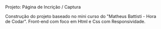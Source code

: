 Projeto: Página de Incrição / Captura

Construção do projeto baseado no mini curso do "Matheus Battisti - Hora de Codar".
Front-end com foco em Html e Css com Responsividade.


